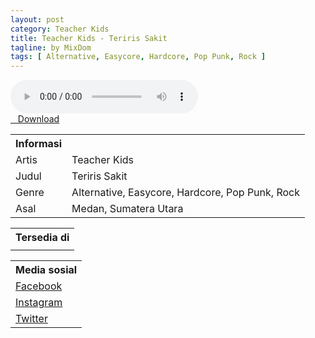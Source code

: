 ```yaml
---
layout: post
category: Teacher Kids
title: Teacher Kids - Teriris Sakit
tagline: by MixDom
tags: [ Alternative, Easycore, Hardcore, Pop Punk, Rock ]
---
```


<audio class='js-player' style="--plyr-color-main: #212121;" controls>
<source src="https://drive.google.com/uc?authuser=0&id=1Gn9w2rOVfPJRy9g-gX86tTcc8fLcsyyv&export=download" type="audio/mp3">
</audio>

<!--more-->

<div class="post-button text-center">
<a target="_blank" class="btn" href="https://drive.google.com/uc?authuser=0&id=1Gn9w2rOVfPJRy9g-gX86tTcc8fLcsyyv&export=download">
<i class="fa fa-caret-down" aria-hidden="true"></i>&nbsp; &nbsp;Download
</a>
</div>

<table>
<tr>
<th>Informasi</th>
<th></th>
</tr>
<tr>
<td>Artis</td>
<td>Teacher Kids</td>
</tr>
<tr>
<td>Judul</td>
<td>Teriris Sakit</td>
</tr>
<tr>
<td>Genre</td>
<td>Alternative, Easycore, Hardcore, Pop Punk, Rock</td>
</tr>
<tr>
<td>Asal</td>
<td>Medan, Sumatera Utara</td>
</tr>
</table>

<table>
<tr>
<th>Tersedia di</th>
</tr>
<tr>
<td><a href="" target="_blank"></a></td>
</tr>
</table>

<table>
<tr>
<th>Media sosial</th>
</tr>
<tr>
<td><a href="https://facebook.com/teacherkidsofficial" target="_blank">Facebook</a></td>
</tr>
<tr>
<td><a href="https://instagram.com/teacherkidsofficial" target="_blank">Instagram</a></td>
</tr>
<tr>
<td><a href="https://twitter.com/teachersxkidz" target="_blank">Twitter</a></td>
</tr>
</table>
